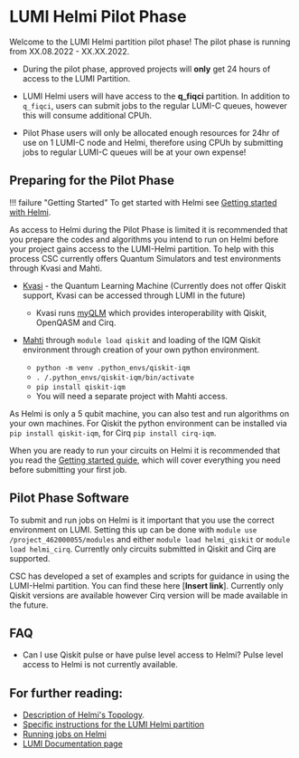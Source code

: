 # LUMI Helmi Pilot Phase 


Welcome to the LUMI Helmi partition pilot phase! The pilot phase is running from XX.08.2022 - XX.XX.2022.  

* During the pilot phase, approved projects will **only** get 24 hours of access to the LUMI Partition.

* LUMI Helmi users will have access to the **q_fiqci** partition. In addition to `q_fiqci`, users can submit jobs to the regular LUMI-C queues, however this will consume additional CPUh. 

* Pilot Phase users will only be allocated enough resources for 24hr of use on 1 LUMI-C node and Helmi, therefore using CPUh by submitting jobs to regular LUMI-C queues will be at your own expense!


## Preparing for the Pilot Phase

!!! failure "Getting Started"
	To get started with Helmi see
	[Getting started with Helmi](../helmi_quick/). 


As access to Helmi during the Pilot Phase is limited it is recommended that you prepare the codes and algorithms you intend to run on Helmi before your project gains access to the LUMI-Helmi partition. To help with this process CSC currently offers Quantum Simulators and test environments through Kvasi and Mahti.

* [Kvasi](../../kvasi/kvasi/) - the Quantum Learning Machine (Currently does not offer Qiskit support, Kvasi can be accessed through LUMI in the future)
	* Kvasi runs [myQLM](https://myqlm.github.io/) which provides interoperability with Qiskit, OpenQASM and Cirq. 

* [Mahti](/computing/systems-mahti/) through `module load qiskit` and loading of the IQM Qiskit environment through creation of your own python environment.
	* `python -m venv .python_envs/qiskit-iqm`
	* `. /.python_envs/qiskit-iqm/bin/activate`
	* `pip install qiskit-iqm`
	* You will need a separate project with Mahti access.


As Helmi is only a 5 qubit machine, you can also test and run algorithms on your own machines. For Qiskit the python environment can be installed via `pip install qiskit-iqm`, for Cirq `pip install cirq-iqm`. 

When you are ready to run your circuits on Helmi it is recommended that you read the [Getting started guide](../helmi_quick/), which will cover everything you need before submitting your first job. 


## Pilot Phase Software

To submit and run jobs on Helmi is it important that you use the correct environment on LUMI. Setting this up can be done with `module use /project_462000055/modules` and either `module load helmi_qiskit` or `module load helmi_cirq`. Currently only circuits submitted in Qiskit and Cirq are supported. 

CSC has developed a set of examples and scripts for guidance in using the LUMI-Helmi partition. You can find these here [**Insert link**]. Currently only Qiskit versions are available however Cirq version will be made available in the future. 

## FAQ

* Can I use Qiskit pulse or have pulse level access to Helmi?
	Pulse level access to Helmi is not currently available. 

## For further reading:

* [Description of Helmi's Topology](../helmi/).
* [Specific instructions for the LUMI Helmi partition](../helmi_accounts/)
* [Running jobs on Helmi](../running-on-helmi/)
* [LUMI Documentation page](https://docs.lumi-supercomputer.eu/)

